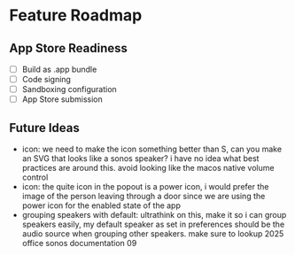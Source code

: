 # Feature Roadmap

## App Store Readiness
- [ ] Build as .app bundle
- [ ] Code signing
- [ ] Sandboxing configuration
- [ ] App Store submission

## Future Ideas
- icon: we need to make the icon something better than S, can you make an SVG that looks like a sonos speaker? i have no idea what best practices are around this. avoid looking like the macos native volume control 
- icon: the quite icon in the popout is a power icon, i would prefer the image of the person leaving through a door since we are using the power icon for the enabled state of the app
- grouping speakers with default: ultrathink on this, make it so i can group speakers easily, my default speaker as set in preferences should be the audio source when grouping other speakers. make sure to lookup 2025 office sonos documentation 09
